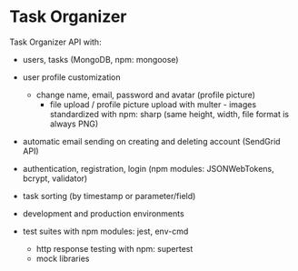 # Task Organizer

Task Organizer API with:

  - users, tasks (MongoDB, npm: mongoose)
  
  - user profile customization 
    - change name, email, password and avatar (profile picture)    
      - file upload / profile picture upload with multer - images standardized with npm: sharp (same height, width, file format is always PNG)
      
  - automatic email sending on creating and deleting account (SendGrid API)
  
  - authentication, registration, login (npm modules: JSONWebTokens, bcrypt, validator)
  
  - task sorting (by timestamp or parameter/field)
  
  - development and production environments
  
  - test suites with npm modules: jest, env-cmd
    - http response testing with npm: supertest
    - mock libraries
